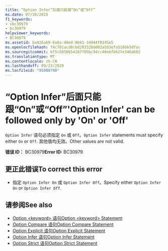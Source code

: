 ```yaml
---
title: “Option Infer”后面只能跟“On”或“Off”
ms.date: 07/20/2015
f1_keywords:
- vbc30979
- bc30979
helpviewer_keywords:
- BC30979
ms.assetid: ba826ab9-8a8a-48ed-8661-34944f0145e5
ms.openlocfilehash: f4c701acd8cbd203328dd02a5b3efa518bb5dfac
ms.sourcegitcommit: bf5c5850654187705bc94cc40ebfb62fe346ab02
ms.translationtype: MT
ms.contentlocale: zh-CN
ms.lasthandoff: 09/23/2020
ms.locfileid: "91088748"
---
```

# <a name="option-infer-can-be-followed-only-by-on-or-off"></a><span data-ttu-id="a97d3-102">“Option Infer”后面只能跟“On”或“Off”</span><span class="sxs-lookup"><span data-stu-id="a97d3-102">'Option Infer' can be followed only by 'On' or 'Off'</span></span>

<span data-ttu-id="a97d3-103">`Option Infer` 语句必须指定 `On` 或 `Off`。</span><span class="sxs-lookup"><span data-stu-id="a97d3-103">`Option Infer` statements must specify either `On` or `Off`.</span></span> <span data-ttu-id="a97d3-104">其他值均无效。</span><span class="sxs-lookup"><span data-stu-id="a97d3-104">Other values are not valid.</span></span>  
  
 <span data-ttu-id="a97d3-105">**错误 ID：** BC30979</span><span class="sxs-lookup"><span data-stu-id="a97d3-105">**Error ID:** BC30979</span></span>  
  
## <a name="to-correct-this-error"></a><span data-ttu-id="a97d3-106">更正此错误</span><span class="sxs-lookup"><span data-stu-id="a97d3-106">To correct this error</span></span>  
  
- <span data-ttu-id="a97d3-107">指定 `Option Infer On` 或 `Option Infer Off`。</span><span class="sxs-lookup"><span data-stu-id="a97d3-107">Specify either `Option Infer On` or `Option Infer Off`.</span></span>  
  
## <a name="see-also"></a><span data-ttu-id="a97d3-108">请参阅</span><span class="sxs-lookup"><span data-stu-id="a97d3-108">See also</span></span>

- [<span data-ttu-id="a97d3-109">Option \<keyword> 语句</span><span class="sxs-lookup"><span data-stu-id="a97d3-109">Option \<keyword> Statement</span></span>](../language-reference/statements/option-keyword-statement.md)
- [<span data-ttu-id="a97d3-110">Option Compare 语句</span><span class="sxs-lookup"><span data-stu-id="a97d3-110">Option Compare Statement</span></span>](../language-reference/statements/option-compare-statement.md)
- [<span data-ttu-id="a97d3-111">Option Explicit 语句</span><span class="sxs-lookup"><span data-stu-id="a97d3-111">Option Explicit Statement</span></span>](../language-reference/statements/option-explicit-statement.md)
- [<span data-ttu-id="a97d3-112">Option Infer 语句</span><span class="sxs-lookup"><span data-stu-id="a97d3-112">Option Infer Statement</span></span>](../language-reference/statements/option-infer-statement.md)
- [<span data-ttu-id="a97d3-113">Option Strict 语句</span><span class="sxs-lookup"><span data-stu-id="a97d3-113">Option Strict Statement</span></span>](../language-reference/statements/option-strict-statement.md)
